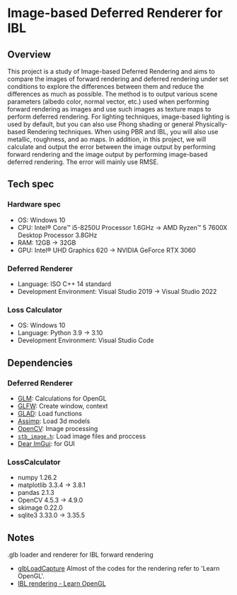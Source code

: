 # Image-based Deferred Renderer for IBL
## Overview
This project is a study of Image-based Deferred Rendering and aims to compare the images of forward rendering and deferred rendering under set conditions to explore the differences between them and reduce the differences as much as possible. The method is to output various scene parameters (albedo color, normal vector, etc.) used when performing forward rendering as images and use such images as texture maps to perform deferred rendering. For lighting techniques, image-based lighting is used by default, but you can also use Phong shading or general Physically-based Rendering techniques. When using PBR and IBL, you will also use metallic, roughness, and ao maps. In addition, in this project, we will calculate and output the error between the image output by performing forward rendering and the image output by performing image-based deferred rendering. The error will mainly use RMSE.
## Tech spec
### Hardware spec
- OS: Windows 10
- CPU: Intel® Core™ i5-8250U Processor 1.6GHz -> AMD Ryzen™ 5 7600X Desktop Processor 3.8GHz
- RAM: 12GB -> 32GB
- GPU: Intel® UHD Graphics 620 -> NVIDIA GeForce RTX 3060 
### Deferred Renderer
- Language: ISO C++ 14 standard
- Development Environment: Visual Studio 2019 -> Visual Studio 2022
### Loss Calculator
- OS: Windows 10
- Language: Python 3.9 -> 3.10
- Development Environment: Visual Studio Code
## Dependencies
### Deferred Renderer
- [GLM](https://github.com/g-truc/glm): Calculations for OpenGL
- [GLFW](https://glfw.org/): Create window, context
- [GLAD](https://glad.dav1d.de/): Load functions
- [Assimp](https://assimp.org/): Load 3d models
- [OpenCV](https://opencv.org/releases/): Image processing
- [`stb_image.h`](https://github.com/nothings/stb): Load image files and proccess
- [Dear ImGui](https://github.com/ocornut/imgui): for GUI
### LossCalculator
- numpy 1.26.2
- matplotlib 3.3.4 -> 3.8.1
- pandas 2.1.3
- OpenCV 4.5.3 -> 4.9.0
- skimage 0.22.0
- sqlite3 3.33.0 -> 3.35.5
## Notes
.glb loader and renderer for IBL forward rendering
- [glbLoadCapture](https://github.com/Hoyeon9/glbLoadCapture)
Almost of the codes for the rendering refer to 'Learn OpenGL'.
- [IBL rendering - Learn OpenGL](https://learnopengl.com/PBR/IBL/Diffuse-irradiance)
